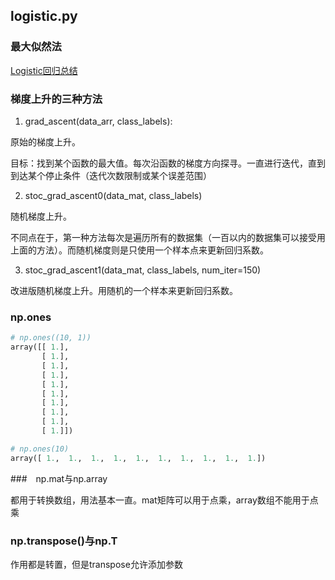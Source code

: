 ## logistic.py

### 最大似然法

[Logistic回归总结](http://blog.csdn.net/achuo/article/details/51160101)

### 梯度上升的三种方法

1. grad_ascent(data_arr, class_labels):

原始的梯度上升。

目标：找到某个函数的最大值。每次沿函数的梯度方向探寻。一直进行迭代，直到到达某个停止条件（迭代次数限制或某个误差范围）

2. stoc_grad_ascent0(data_mat, class_labels)

随机梯度上升。

不同点在于，第一种方法每次是遍历所有的数据集（一百以内的数据集可以接受用上面的方法）。而随机梯度则是只使用一个样本点来更新回归系数。

3. stoc_grad_ascent1(data_mat, class_labels, num_iter=150)

改进版随机梯度上升。用随机的一个样本来更新回归系数。

### np.ones

```python
# np.ones((10, 1))
array([[ 1.],
       [ 1.],
       [ 1.],
       [ 1.],
       [ 1.],
       [ 1.],
       [ 1.],
       [ 1.],
       [ 1.],
       [ 1.]])

# np.ones(10)
array([ 1.,  1.,  1.,  1.,  1.,  1.,  1.,  1.,  1.,  1.])
```

###　np.mat与np.array

都用于转换数组，用法基本一直。mat矩阵可以用于点乘，array数组不能用于点乘

### np.transpose()与np.T

作用都是转置，但是transpose允许添加参数